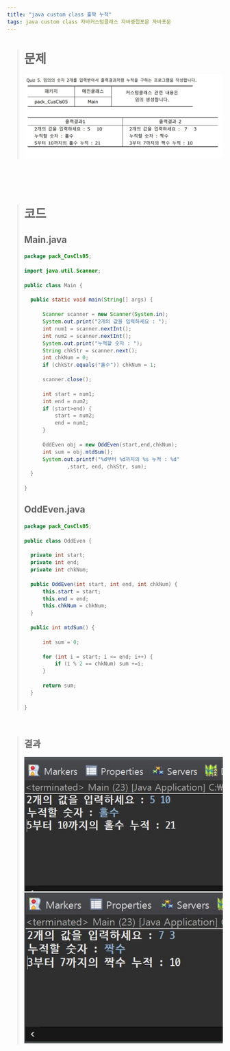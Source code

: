 ```yaml
---
title: "java custom class 홀짝 누적"
tags: java custom class 자바커스텀클래스 자바중첩포문 자바포문
---
```


> # 문제
> ![quiz](/assets/images/3.JPG)

<br>
<br>
<br>

> # 코드
> ## Main.java
> ```java
>package pack_CusCls05;
>
>import java.util.Scanner;
>
>public class Main {
>
>	public static void main(String[] args) {
>		
>		Scanner scanner = new Scanner(System.in);
>		System.out.print("2개의 값을 입력하세요 : ");
>		int num1 = scanner.nextInt();
>		int num2 = scanner.nextInt();
>		System.out.print("누적할 숫자 : ");
>		String chkStr = scanner.next();
>		int chkNum = 0;
>		if (chkStr.equals("홀수")) chkNum = 1;
>		
>		scanner.close();
>		
>		int start = num1;
>		int end = num2;
>		if (start>end) {
>			start = num2;
>			end = num1;
>		}
>		
>		OddEven obj = new OddEven(start,end,chkNum);
>		int sum = obj.mtdSum();
>		System.out.printf("%d부터 %d까지의 %s 누적 : %d"
>				,start, end, chkStr, sum);
>	}
>
>}
>
>```
> 
> ## OddEven.java
> ```java
>package pack_CusCls05;
>
>public class OddEven {
>	
>	private int start;
>	private int end;
>	private int chkNum;
>	
>	public OddEven(int start, int end, int chkNum) {
>		this.start = start;
>		this.end = end;
>		this.chkNum = chkNum;
>	}
>	
>	public int mtdSum() {
>		
>		int sum = 0;
>		
>		for (int i = start; i <= end; i++) {
>			if (i % 2 == chkNum) sum +=i;
>		}
>			
>		return sum;
>	}
>
>}
>
> ```
<br>

> ## 결과
>![quiz](/assets/images/3-1.JPG)
>![quiz](/assets/images/3-2.JPG)



